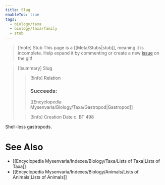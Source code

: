 ```yaml
---
title: Slug
enableToc: true
tags:
  - biology/taxa
  - biology/taxa/family
  - stub
---
```


> [!note] Stub
> This page is a [[Meta/Stubs|stub]], meaning it is incomplete. Help expand it by commenting or create a new [issue](https://github.com/RagtimeGal/quartz--encyclopedia-mysenvaria/issues/new/choose) on the git!


> [!summary] Slug
> > [!info] Relation
> > ### Succeeds:
> > [[Encyclopedia Mysenvaria/Biology/Taxa/Gastropod|Gastropod]]
>
> > [!info] Creation Date
> > c. BT 498

Shell-less gastropods.

# See Also
- [[Encyclopedia Mysenvaria/Indexes/Biology/Taxa/Lists of Taxa|Lists of Taxa]]
- [[Encyclopedia Mysenvaria/Indexes/Biology/Animals/Lists of Animals|Lists of Animals]]
